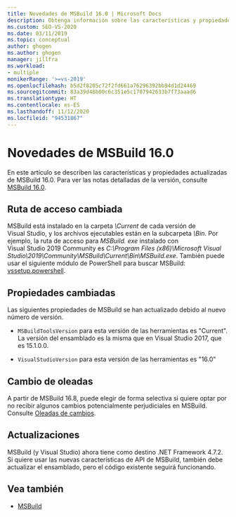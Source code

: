 ```yaml
---
title: Novedades de MSBuild 16.0 | Microsoft Docs
description: Obtenga información sobre las características y propiedades modificadas y actualizadas para MSBuild 16.0 y el vínculo a las notas de la versión.
ms.custom: SEO-VS-2020
ms.date: 03/11/2019
ms.topic: conceptual
author: ghogen
ms.author: ghogen
manager: jillfra
ms.workload:
- multiple
monikerRange: '>=vs-2019'
ms.openlocfilehash: b5d2f8205c72f2fd661a76296392bb94d1d24469
ms.sourcegitcommit: 83a39d48b00c6c351e5c1707942633b7f73aaad6
ms.translationtype: HT
ms.contentlocale: es-ES
ms.lasthandoff: 11/12/2020
ms.locfileid: "94531867"
---
```

# <a name="whats-new-in-msbuild-160"></a>Novedades de MSBuild 16.0

En este artículo se describen las características y propiedades actualizadas de MSBuild 16.0. Para ver las notas detalladas de la versión, consulte [MSBuild 16.0](https://github.com/microsoft/msbuild/releases/tag/v16.0.461.62831).

## <a name="changed-path"></a>Ruta de acceso cambiada

 MSBuild está instalado en la carpeta *\Current* de cada versión de Visual Studio, y los archivos ejecutables están en la subcarpeta *\Bin*. Por ejemplo, la ruta de acceso para *MSBuild. exe* instalado con Visual Studio 2019 Community es *C:\Program Files (x86)\Microsoft Visual Studio\2019\Community\MSBuild\Current\Bin\MSBuild.exe*. También puede usar el siguiente módulo de PowerShell para buscar MSBuild: [vssetup.powershell](https://github.com/Microsoft/vssetup.powershell).

## <a name="changed-properties"></a>Propiedades cambiadas

 Las siguientes propiedades de MSBuild se han actualizado debido al nuevo número de versión.

- `MSBuildToolsVersion` para esta versión de las herramientas es "Current". La versión del ensamblado es la misma que en Visual Studio 2017, que es 15.1.0.0.

- `VisualStudioVersion` para esta versión de las herramientas es "16.0"

## <a name="change-waves"></a>Cambio de oleadas

A partir de MSBuild 16.8, puede elegir de forma selectiva si quiere optar por no recibir algunos cambios potencialmente perjudiciales en MSBuild. Consulte [Oleadas de cambios](change-waves.md).

## <a name="updates"></a>Actualizaciones

MSBuild (y Visual Studio) ahora tiene como destino .NET Framework 4.7.2. Si quiere usar las nuevas características de API de MSBuild, también debe actualizar el ensamblado, pero el código existente seguirá funcionando.

## <a name="see-also"></a>Vea también

- [MSBuild](../msbuild/msbuild.md)
